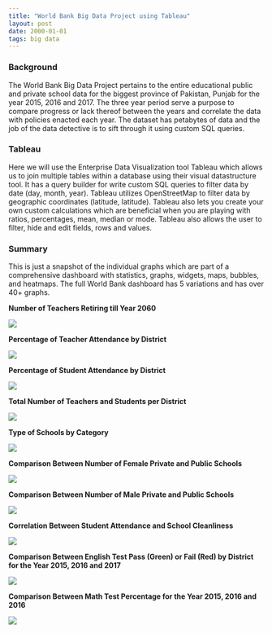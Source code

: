 ```yaml
---
title: "World Bank Big Data Project using Tableau"
layout: post
date: 2000-01-01
tags: big data
---
```


### Background

The World Bank Big Data Project pertains to the entire educational public and
private school data for the biggest province of Pakistan, Punjab for the year
2015, 2016 and 2017. The three year period serve a purpose to compare progress
or lack thereof between the years and correlate the data with policies enacted
each year. The dataset has petabytes of data and the job of the data detective
is to sift through it using custom SQL queries.

### Tableau

Here we will use the Enterprise Data Visualization tool Tableau which allows us
to join multiple tables within a database using their visual datastructure tool. 
It has a query builder for write custom SQL queries to filter data by date (day,
month, year). Tableau utilizes OpenStreetMap to filter data by geographic coordinates (latitude, latitude).
Tableau also lets you create your own custom calculations which are beneficial when you are playing with
ratios, percentages, mean, median or mode. Tableau also allows the user to filter, hide and edit fields, rows and values.

### Summary

This is just a snapshot of the individual graphs which are part of a
comprehensive dashboard with statistics, graphs, widgets, maps, bubbles, and
heatmaps. The full World Bank dashboard has 5 variations and has over 40+
graphs.

**Number of Teachers Retiring till Year 2060**

![](https://cdn-images-1.medium.com/max/800/1*854ZsjVsUuM38ZHZdpxTkQ.png)

**Percentage of Teacher Attendance by District**

![](https://cdn-images-1.medium.com/max/800/1*cr6ymkz6j1DRvVU-kP_kLA.png)

**Percentage of Student Attendance by District**

![](https://cdn-images-1.medium.com/max/800/1*Pa2PJwkGF6VgUPalFHo3ow.png)

**Total Number of Teachers and Students per District**

![](https://cdn-images-1.medium.com/max/800/1*y8qZv7qqJ_XGcm1mOHdDNA.png)

**Type of Schools by Category**

![](https://cdn-images-1.medium.com/max/800/1*McCO4ZsxMfEVPaBNH6RuHw.png)

**Comparison Between Number of Female Private and Public Schools**

![](https://cdn-images-1.medium.com/max/800/1*J452kYv8VYlhBTd_QB3dew.png)

**Comparison Between Number of Male Private and Public Schools**

![](https://cdn-images-1.medium.com/max/800/1*J8UGl6xv3FugTgDx3paslA.png)

**Correlation Between Student Attendance and School Cleanliness**

![](https://cdn-images-1.medium.com/max/800/1*8dDm8eu5MN5w2R6Fq9hxRQ.png)

**Comparison Between English Test Pass (Green) or Fail (Red) by District for the
Year 2015, 2016 and 2017**

![](https://cdn-images-1.medium.com/max/800/1*LOlc7MVTAdwFiYds76vSzg.png)

**Comparison Between Math Test Percentage for the Year 2015, 2016 and 2016**

![](https://cdn-images-1.medium.com/max/800/1*eNjRUVDQHIMfvEYOe3OUFQ.png)

<br> 
